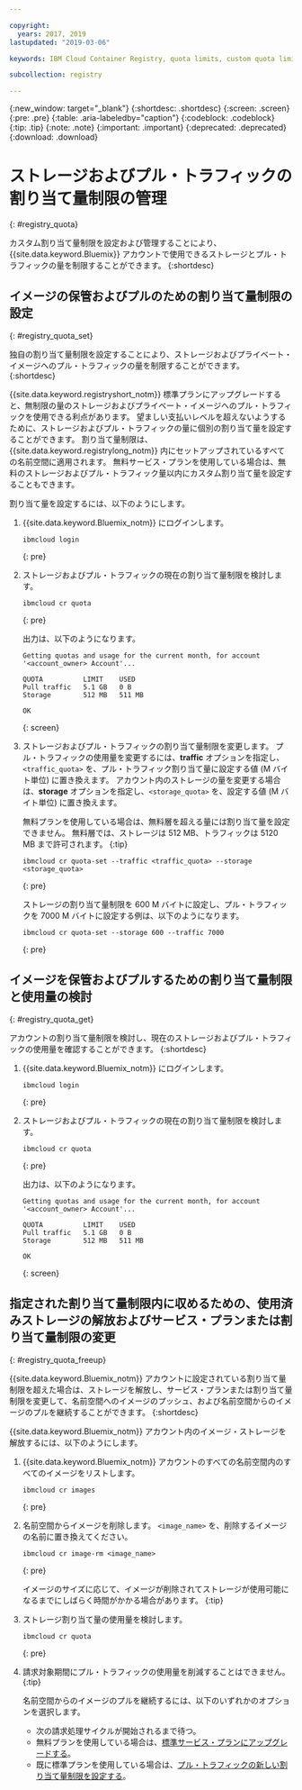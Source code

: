 ```yaml
---

copyright:
  years: 2017, 2019
lastupdated: "2019-03-06"

keywords: IBM Cloud Container Registry, quota limits, custom quota limits, pull traffic, quotas, storage,

subcollection: registry

---
```


{:new_window: target="_blank"}
{:shortdesc: .shortdesc}
{:screen: .screen}
{:pre: .pre}
{:table: .aria-labeledby="caption"}
{:codeblock: .codeblock}
{:tip: .tip}
{:note: .note}
{:important: .important}
{:deprecated: .deprecated}
{:download: .download}

# ストレージおよびプル・トラフィックの割り当て量制限の管理
{: #registry_quota}

カスタム割り当て量制限を設定および管理することにより、{{site.data.keyword.Bluemix}} アカウントで使用できるストレージとプル・トラフィックの量を制限することができます。
{:shortdesc}

## イメージの保管およびプルのための割り当て量制限の設定
{: #registry_quota_set}

独自の割り当て量制限を設定することにより、ストレージおよびプライベート・イメージへのプル・トラフィックの量を制限することができます。
{:shortdesc}

{{site.data.keyword.registryshort_notm}} 標準プランにアップグレードすると、無制限の量のストレージおよびプライベート・イメージへのプル・トラフィックを使用できる利点があります。 望ましい支払いレベルを超えないようするために、ストレージおよびプル・トラフィックの量に個別の割り当て量を設定することができます。 割り当て量制限は、{{site.data.keyword.registrylong_notm}} 内にセットアップされているすべての名前空間に適用されます。 無料サービス・プランを使用している場合は、無料のストレージおよびプル・トラフィック量以内にカスタム割り当て量を設定することもできます。

割り当て量を設定するには、以下のようにします。

1. {{site.data.keyword.Bluemix_notm}} にログインします。

    ```
    ibmcloud login
    ```
    {: pre}

2. ストレージおよびプル・トラフィックの現在の割り当て量制限を検討します。

    ```
    ibmcloud cr quota
    ```
    {: pre}

    出力は、以下のようになります。

    ```
    Getting quotas and usage for the current month, for account '<account_owner> Account'...

    QUOTA          LIMIT    USED
    Pull traffic   5.1 GB   0 B
    Storage        512 MB   511 MB

    OK
    ```
    {: screen}

3. ストレージおよびプル・トラフィックの割り当て量制限を変更します。 プル・トラフィックの使用量を変更するには、**traffic** オプションを指定し、`<traffic_quota>` を、プル・トラフィック割り当て量に設定する値 (M バイト単位) に置き換えます。 アカウント内のストレージの量を変更する場合は、**storage** オプションを指定し、`<storage_quota>` を、設定する値 (M バイト単位) に置き換えます。

    無料プランを使用している場合は、無料層を超える量には割り当て量を設定できません。 無料層では、ストレージは 512 MB、トラフィックは 5120 MB まで許可されます。
    {:tip}

    ```
    ibmcloud cr quota-set --traffic <traffic_quota> --storage <storage_quota>
    ```
    {: pre}

    ストレージの割り当て量制限を 600 M バイトに設定し、プル・トラフィックを 7000 M バイトに設定する例は、以下のようになります。

    ```
    ibmcloud cr quota-set --storage 600 --traffic 7000
    ```
    {: pre}

## イメージを保管およびプルするための割り当て量制限と使用量の検討
{: #registry_quota_get}

アカウントの割り当て量制限を検討し、現在のストレージおよびプル・トラフィックの使用量を確認することができます。
{:shortdesc}

1. {{site.data.keyword.Bluemix_notm}} にログインします。

    ```
    ibmcloud login
    ```
    {: pre}

2. ストレージおよびプル・トラフィックの現在の割り当て量制限を検討します。

    ```
    ibmcloud cr quota
    ```
    {: pre}

    出力は、以下のようになります。

    ```
    Getting quotas and usage for the current month, for account '<account_owner> Account'...

    QUOTA          LIMIT    USED
    Pull traffic   5.1 GB   0 B
    Storage        512 MB   511 MB

    OK
    ```
    {: screen}

## 指定された割り当て量制限内に収めるための、使用済みストレージの解放およびサービス・プランまたは割り当て量制限の変更
{: #registry_quota_freeup}

{{site.data.keyword.Bluemix_notm}} アカウントに設定されている割り当て量制限を超えた場合は、ストレージを解放し、サービス・プランまたは割り当て量制限を変更して、名前空間へのイメージのプッシュ、および名前空間からのイメージのプルを継続することができます。
{:shortdesc}

{{site.data.keyword.Bluemix_notm}} アカウント内のイメージ・ストレージを解放するには、以下のようにします。

1. {{site.data.keyword.Bluemix_notm}} アカウントのすべての名前空間内のすべてのイメージをリストします。

    ```
    ibmcloud cr images
    ```
    {: pre}

2. 名前空間からイメージを削除します。 `<image_name>` を、削除するイメージの名前に置き換えてください。

    ```
    ibmcloud cr image-rm <image_name>
    ```
    {: pre}

    イメージのサイズに応じて、イメージが削除されてストレージが使用可能になるまでにしばらく時間がかかる場合があります。
    {:tip}

3. ストレージ割り当て量の使用量を検討します。

    ```
    ibmcloud cr quota
    ```
    {: pre}

4. 請求対象期間にプル・トラフィックの使用量を削減することはできません。
   {:tip}

    名前空間からのイメージのプルを継続するには、以下のいずれかのオプションを選択します。

    - 次の請求処理サイクルが開始されるまで待つ。
    - 無料プランを使用している場合は、[標準サービス・プランにアップグレードする](/docs/services/Registry?topic=registry-registry_overview#registry_plan_upgrade)。
    - 既に標準プランを使用している場合は、[プル・トラフィックの新しい割り当て量制限を設定する](#registry_quota_set)。
